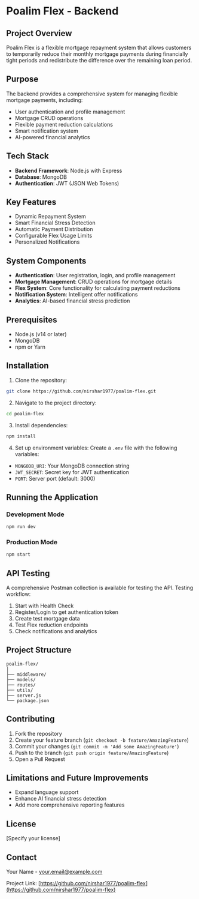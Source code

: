 # Poalim Flex - Backend

## Project Overview
Poalim Flex is a flexible mortgage repayment system that allows customers to temporarily reduce their monthly mortgage payments during financially tight periods and redistribute the difference over the remaining loan period.

## Purpose
The backend provides a comprehensive system for managing flexible mortgage payments, including:
- User authentication and profile management
- Mortgage CRUD operations
- Flexible payment reduction calculations
- Smart notification system
- AI-powered financial analytics

## Tech Stack
- **Backend Framework**: Node.js with Express
- **Database**: MongoDB
- **Authentication**: JWT (JSON Web Tokens)

## Key Features
- Dynamic Repayment System
- Smart Financial Stress Detection
- Automatic Payment Distribution
- Configurable Flex Usage Limits
- Personalized Notifications

## System Components
- **Authentication**: User registration, login, and profile management
- **Mortgage Management**: CRUD operations for mortgage details
- **Flex System**: Core functionality for calculating payment reductions
- **Notification System**: Intelligent offer notifications
- **Analytics**: AI-based financial stress prediction

## Prerequisites
- Node.js (v14 or later)
- MongoDB
- npm or Yarn

## Installation

1. Clone the repository:
```bash
git clone https://github.com/nirshar1977/poalim-flex.git
```

2. Navigate to the project directory:
```bash
cd poalim-flex
```

3. Install dependencies:
```bash
npm install
```

4. Set up environment variables:
Create a `.env` file with the following variables:
- `MONGODB_URI`: Your MongoDB connection string
- `JWT_SECRET`: Secret key for JWT authentication
- `PORT`: Server port (default: 3000)

## Running the Application

### Development Mode
```bash
npm run dev
```

### Production Mode
```bash
npm start
```

## API Testing
A comprehensive Postman collection is available for testing the API. Testing workflow:
1. Start with Health Check
2. Register/Login to get authentication token
3. Create test mortgage data
4. Test Flex reduction endpoints
5. Check notifications and analytics

## Project Structure
```
poalim-flex/
│
├── middleware/
├── models/
├── routes/
├── utils/
├── server.js
└── package.json
```

## Contributing
1. Fork the repository
2. Create your feature branch (`git checkout -b feature/AmazingFeature`)
3. Commit your changes (`git commit -m 'Add some AmazingFeature'`)
4. Push to the branch (`git push origin feature/AmazingFeature`)
5. Open a Pull Request

## Limitations and Future Improvements
- Expand language support
- Enhance AI financial stress detection
- Add more comprehensive reporting features

## License
[Specify your license]

## Contact
Your Name - your.email@example.com

Project Link: [https://github.com/nirshar1977/poalim-flex](https://github.com/nirshar1977/poalim-flex)
